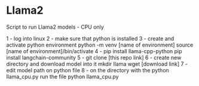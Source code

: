 # Llama2
Script to run Llama2 models - CPU only

1 - log into linux
2 - make sure that python is installed
3 - create and activate python environment
    python -m venv [name of environment]
    source [name of environment]/bin/activate
4 - pip install llama-cpp-python
    pip install langchain-community
5 - git clone [this repo link]
6 - create new directory and download model into it
    mkdir llama
    wget [download link]
7 - edit model path on python file
8 - on the directory with the python llama_cpu.py run the file
    python llama_cpu.py
